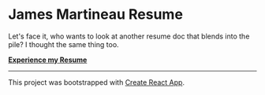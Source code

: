 # James Martineau Resume

Let's face it, who wants to look at another resume doc that blends into the pile? I thought the same thing too. 

<b>[Experience my Resume](https://jamesmart77.github.io/resume)</b>

---

This project was bootstrapped with [Create React App](https://github.com/facebook/create-react-app).



